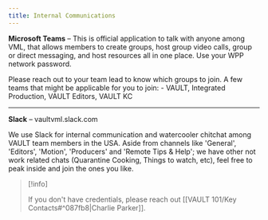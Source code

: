 ```yaml
---
title: Internal Communications
---
```

**Microsoft Teams** – This is official application to talk with anyone among VML, that allows members to create groups, host group video calls, group or direct messaging, and host resources all in one place. 
Use your WPP network password.

Please reach out to your team lead to know which groups to join.
A few teams that might be applicable for you to join: - VAULT, Integrated Production, VAULT Editors, VAULT KC

---
**Slack** – vaultvml.slack.com

We use Slack for internal communication and watercooler chitchat among VAULT team members in the USA.
Aside from channels like 'General', 'Editors', 'Motion', 'Producers' and 'Remote Tips & Help'; we have other not work related chats (Quarantine Cooking, Things to watch, etc), feel free to peak inside and join the ones you like.

> [!info]
> 
> If you don't have credentials, please reach out [[VAULT 101/Key Contacts#^087fb8|Charlie Parker]].


